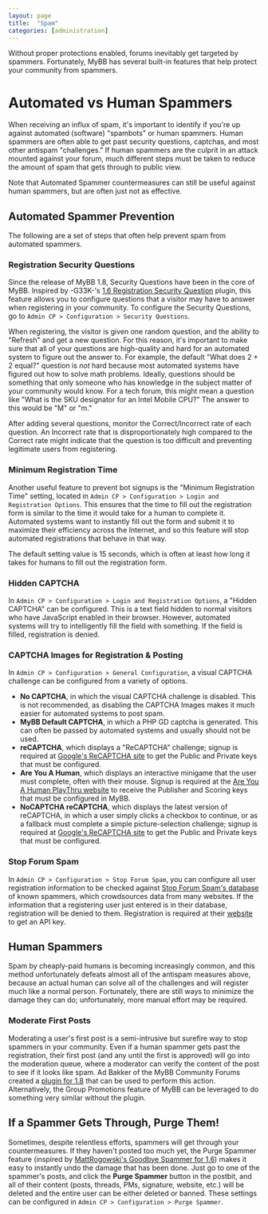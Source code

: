 ```yaml
---
layout: page
title:  "Spam"
categories: [administration]
---
```

Without proper protections enabled, forums inevitably get targeted by spammers. Fortunately, MyBB has several built-in features that help protect your community from spammers.

# Automated vs Human Spammers

When receiving an influx of spam, it's important to identify if you're up against automated (software) "spambots" or human spammers. Human spammers are often able to get past security questions, captchas, and most other antispam "challenges." If human spammers are the culprit in an attack mounted against your forum, much different steps must be taken to reduce the amount of spam that gets through to public view.

Note that Automated Spammer countermeasures can still be useful against human spammers, but are often just not as effective.

## Automated Spammer Prevention

The following are a set of steps that often help prevent spam from automated spammers.

### Registration Security Questions

Since the release of MyBB 1.8, Security Questions have been in the core of MyBB. Inspired by -G33K-'s [1.6 Registration Security Question](http://mods.mybb.com/view/registration-security-question) plugin, this feature allows you to configure questions that a visitor may have to answer when registering in your community. To configure the Security Questions, go to `Admin CP > Configuration > Security Questions`.

When registering, the visitor is given one random question, and the ability to "Refresh" and get a new question. For this reason, it's important to make sure that all of your questions are high-quality and hard for an automated system to figure out the answer to. For example, the default "What does 2 + 2 equal?" question is *not* hard because most automated systems have figured out how to solve math problems. Ideally, questions should be something that only someone who has knowledge in the subject matter of your community would know. For a tech forum, this might mean a question like "What is the SKU designator for an Intel Mobile CPU?" The answer to this would be "M" or "m."

After adding several questions, monitor the Correct/Incorrect rate of each question. An Incorrect rate that is disproportionately high compared to the Correct rate might indicate that the question is too difficult and preventing legitimate users from registering.

### Minimum Registration Time

Another useful feature to prevent bot signups is the "Minimum Registration Time" setting, located in `Admin CP > Configuration > Login and Registration Options`. This ensures that the time to fill out the registration form is similar to the time it would take for a human to complete it. Automated systems want to instantly fill out the form and submit it to maximize their efficiency across the Internet, and so this feature will stop automated registrations that behave in that way.

The default setting value is 15 seconds, which is often at least how long it takes for humans to fill out the registration form.

### Hidden CAPTCHA

In `Admin CP > Configuration > Login and Registration Options`, a "Hidden CAPTCHA" can be configured. This is a text field hidden to normal visitors who have JavaScript enabled in their browser. However, automated systems will try to intelligently fill the field with something. If the field is filled, registration is denied.

### CAPTCHA Images for Registration & Posting

In `Admin CP > Configuration > General Configuration`, a visual CAPTCHA challenge can be configured from a variety of options.

+ **No CAPTCHA**, in which the visual CAPTCHA challenge is disabled. This is not recommended, as disabling the CAPTCHA Images makes it much easier for automated systems to post spam.
+ **MyBB Default CAPTCHA**, in which a PHP GD captcha is generated. This can often be passed by automated systems and usually should not be used.
+ **reCAPTCHA**, which displays a "ReCAPTCHA" challenge; signup is required at [Google's ReCAPTCHA site](http://www.google.com/recaptcha/intro/index.html) to get the Public and Private keys that must be configured.
+ **Are You A Human**, which displays an interactive minigame that the user must complete, often with their mouse. Signup is required at the [Are You A Human PlayThru website](http://portal.areyouahuman.com/signup/basic) to receive the Publisher and Scoring keys that must be configured in MyBB.
+ **NoCAPTCHA reCAPTCHA**, which displays the latest version of reCAPTCHA, in which a user simply clicks a checkbox to continue, or as a fallback must complete a simple picture-selection challenge; signup is required at [Google's ReCAPTCHA site](http://www.google.com/recaptcha/intro/index.html) to get the Public and Private keys that must be configured.

### Stop Forum Spam

In `Admin CP > Configuration > Stop Forum Spam`, you can configure all user registration information to be checked against [Stop Forum Spam's database](http://stopforumspam.com/) of known spammers, which crowdsources data from many websites. If the information that a registering user just entered is in their database, registration will be denied to them. Registration is required at their [website](http://stopforumspam.com/signup) to get an API key.

## Human Spammers

Spam by cheaply-paid humans is becoming increasingly common, and this method unfortunately defeats almost all of the antispam measures above, because an actual human can solve all of the challenges and will register much like a normal person. Fortunately, there are still ways to minimize the damage they can do; unfortunately, more manual effort may be required.

### Moderate First Posts

Moderating a user's first post is a semi-intrusive but surefire way to stop spammers in your community. Even if a human spammer gets past the registration, their first post (and any until the first is approved) will go into the moderation queue, where a moderator can verify the content of the post to see if it looks like spam. Ad Bakker of the MyBB Community Forums created a [plugin for 1.8](http://community.mybb.com/thread-173075-post-1171321.html#pid1171321) that can be used to perform this action. Alternatively, the Group Promotions feature of MyBB can be leveraged to do something very similar without the plugin.

## If a Spammer Gets Through, Purge Them!

Sometimes, despite relentless efforts, spammers will get through your countermeasures. If they haven't posted too much yet, the Purge Spammer feature (inspired by [MattRogowski's Goodbye Spammer for 1.6](http://mods.mybb.com/view/goodbye-spammer)) makes it easy to instantly undo the damage that has been done. Just go to one of the spammer's posts, and click the **Purge Spammer** button in the postbit, and all of their content (posts, threads, PMs, signature, website, etc.) will be deleted and the entire user can be either deleted or banned. These settings can be configured in `Admin CP > Configuration > Purge Spammer`.
